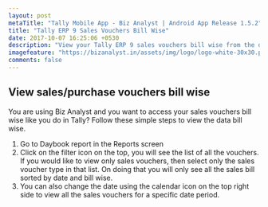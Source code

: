 ```yaml
---
layout: post
metaTitle: "Tally Mobile App - Biz Analyst | Android App Release 1.5.2"
title: "Tally ERP 9 Sales Vouchers Bill Wise"
date: 2017-10-07 16:25:06 +0530
description: "View your Tally ERP 9 sales vouchers bill wise from the daybook report"
imagefeature: "https://bizanalyst.in/assets/img/logo/logo-white-30x30.png"
comments: false
---
```


## View sales/purchase vouchers bill wise

You are using Biz Analyst and you want to access your sales vouchers bill wise like you do in Tally? Follow these simple steps to view the data bill wise.

1. Go to Daybook report in the Reports screen
2. Click on the filter icon on the top, you will see the list of all the vouchers. If you would like to view only sales vouchers, then select only the sales voucher type in that list. On doing that you will only see all the sales bill sorted by date and bill wise.
3. You can also change the date using the calendar icon on the top right side to view all the sales vouchers for a specific date period.
